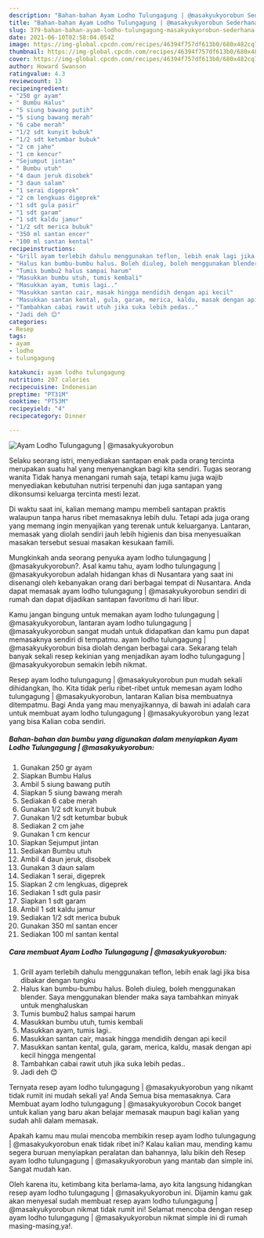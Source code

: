 ```yaml
---
description: "Bahan-bahan Ayam Lodho Tulungagung | @masakyukyorobun Sederhana Untuk Jualan"
title: "Bahan-bahan Ayam Lodho Tulungagung | @masakyukyorobun Sederhana Untuk Jualan"
slug: 379-bahan-bahan-ayam-lodho-tulungagung-masakyukyorobun-sederhana-untuk-jualan
date: 2021-06-10T02:58:04.054Z
image: https://img-global.cpcdn.com/recipes/46394f757df613b0/680x482cq70/ayam-lodho-tulungagung-masakyukyorobun-foto-resep-utama.jpg
thumbnail: https://img-global.cpcdn.com/recipes/46394f757df613b0/680x482cq70/ayam-lodho-tulungagung-masakyukyorobun-foto-resep-utama.jpg
cover: https://img-global.cpcdn.com/recipes/46394f757df613b0/680x482cq70/ayam-lodho-tulungagung-masakyukyorobun-foto-resep-utama.jpg
author: Howard Swanson
ratingvalue: 4.3
reviewcount: 13
recipeingredient:
- "250 gr ayam"
- " Bumbu Halus"
- "5 siung bawang putih"
- "5 siung bawang merah"
- "6 cabe merah"
- "1/2 sdt kunyit bubuk"
- "1/2 sdt ketumbar bubuk"
- "2 cm jahe"
- "1 cm kencur"
- "Sejumput jintan"
- " Bumbu utuh"
- "4 daun jeruk disobek"
- "3 daun salam"
- "1 serai digeprek"
- "2 cm lengkuas digeprek"
- "1 sdt gula pasir"
- "1 sdt garam"
- "1 sdt kaldu jamur"
- "1/2 sdt merica bubuk"
- "350 ml santan encer"
- "100 ml santan kental"
recipeinstructions:
- "Grill ayam terlebih dahulu menggunakan teflon, lebih enak lagi jika bisa dibakar dengan tungku"
- "Halus kan bumbu-bumbu halus. Boleh diuleg, boleh menggunakan blender. Saya menggunakan blender maka saya tambahkan minyak untuk menghaluskan"
- "Tumis bumbu2 halus sampai harum"
- "Masukkan bumbu utuh, tumis kembali"
- "Masukkan ayam, tumis lagi.."
- "Masukkan santan cair, masak hingga mendidih dengan api kecil"
- "Masukkan santan kental, gula, garam, merica, kaldu, masak dengan api kecil hingga mengental"
- "Tambahkan cabai rawit utuh jika suka lebih pedas.."
- "Jadi deh 😊"
categories:
- Resep
tags:
- ayam
- lodho
- tulungagung

katakunci: ayam lodho tulungagung 
nutrition: 207 calories
recipecuisine: Indonesian
preptime: "PT31M"
cooktime: "PT53M"
recipeyield: "4"
recipecategory: Dinner

---
```



![Ayam Lodho Tulungagung | @masakyukyorobun](https://img-global.cpcdn.com/recipes/46394f757df613b0/680x482cq70/ayam-lodho-tulungagung-masakyukyorobun-foto-resep-utama.jpg)

Selaku seorang istri, menyediakan santapan enak pada orang tercinta merupakan suatu hal yang menyenangkan bagi kita sendiri. Tugas seorang  wanita Tidak hanya menangani rumah saja, tetapi kamu juga wajib menyediakan kebutuhan nutrisi terpenuhi dan juga santapan yang dikonsumsi keluarga tercinta mesti lezat.

Di waktu  saat ini, kalian memang mampu membeli santapan praktis walaupun tanpa harus ribet memasaknya lebih dulu. Tetapi ada juga orang yang memang ingin menyajikan yang terenak untuk keluarganya. Lantaran, memasak yang diolah sendiri jauh lebih higienis dan bisa menyesuaikan masakan tersebut sesuai masakan kesukaan famili. 



Mungkinkah anda seorang penyuka ayam lodho tulungagung | @masakyukyorobun?. Asal kamu tahu, ayam lodho tulungagung | @masakyukyorobun adalah hidangan khas di Nusantara yang saat ini disenangi oleh kebanyakan orang dari berbagai tempat di Nusantara. Anda dapat memasak ayam lodho tulungagung | @masakyukyorobun sendiri di rumah dan dapat dijadikan santapan favoritmu di hari libur.

Kamu jangan bingung untuk memakan ayam lodho tulungagung | @masakyukyorobun, lantaran ayam lodho tulungagung | @masakyukyorobun sangat mudah untuk didapatkan dan kamu pun dapat memasaknya sendiri di tempatmu. ayam lodho tulungagung | @masakyukyorobun bisa diolah dengan berbagai cara. Sekarang telah banyak sekali resep kekinian yang menjadikan ayam lodho tulungagung | @masakyukyorobun semakin lebih nikmat.

Resep ayam lodho tulungagung | @masakyukyorobun pun mudah sekali dihidangkan, lho. Kita tidak perlu ribet-ribet untuk memesan ayam lodho tulungagung | @masakyukyorobun, lantaran Kalian bisa membuatnya ditempatmu. Bagi Anda yang mau menyajikannya, di bawah ini adalah cara untuk membuat ayam lodho tulungagung | @masakyukyorobun yang lezat yang bisa Kalian coba sendiri.

<!--inarticleads1-->

##### Bahan-bahan dan bumbu yang digunakan dalam menyiapkan Ayam Lodho Tulungagung | @masakyukyorobun:

1. Gunakan 250 gr ayam
1. Siapkan  Bumbu Halus
1. Ambil 5 siung bawang putih
1. Siapkan 5 siung bawang merah
1. Sediakan 6 cabe merah
1. Gunakan 1/2 sdt kunyit bubuk
1. Gunakan 1/2 sdt ketumbar bubuk
1. Sediakan 2 cm jahe
1. Gunakan 1 cm kencur
1. Siapkan Sejumput jintan
1. Sediakan  Bumbu utuh
1. Ambil 4 daun jeruk, disobek
1. Gunakan 3 daun salam
1. Sediakan 1 serai, digeprek
1. Siapkan 2 cm lengkuas, digeprek
1. Sediakan 1 sdt gula pasir
1. Siapkan 1 sdt garam
1. Ambil 1 sdt kaldu jamur
1. Sediakan 1/2 sdt merica bubuk
1. Gunakan 350 ml santan encer
1. Sediakan 100 ml santan kental




<!--inarticleads2-->

##### Cara membuat Ayam Lodho Tulungagung | @masakyukyorobun:

1. Grill ayam terlebih dahulu menggunakan teflon, lebih enak lagi jika bisa dibakar dengan tungku
1. Halus kan bumbu-bumbu halus. Boleh diuleg, boleh menggunakan blender. Saya menggunakan blender maka saya tambahkan minyak untuk menghaluskan
1. Tumis bumbu2 halus sampai harum
1. Masukkan bumbu utuh, tumis kembali
1. Masukkan ayam, tumis lagi..
1. Masukkan santan cair, masak hingga mendidih dengan api kecil
1. Masukkan santan kental, gula, garam, merica, kaldu, masak dengan api kecil hingga mengental
1. Tambahkan cabai rawit utuh jika suka lebih pedas..
1. Jadi deh 😊




Ternyata resep ayam lodho tulungagung | @masakyukyorobun yang nikamt tidak rumit ini mudah sekali ya! Anda Semua bisa memasaknya. Cara Membuat ayam lodho tulungagung | @masakyukyorobun Cocok banget untuk kalian yang baru akan belajar memasak maupun bagi kalian yang sudah ahli dalam memasak.

Apakah kamu mau mulai mencoba membikin resep ayam lodho tulungagung | @masakyukyorobun enak tidak ribet ini? Kalau kalian mau, mending kamu segera buruan menyiapkan peralatan dan bahannya, lalu bikin deh Resep ayam lodho tulungagung | @masakyukyorobun yang mantab dan simple ini. Sangat mudah kan. 

Oleh karena itu, ketimbang kita berlama-lama, ayo kita langsung hidangkan resep ayam lodho tulungagung | @masakyukyorobun ini. Dijamin kamu gak akan menyesal sudah membuat resep ayam lodho tulungagung | @masakyukyorobun nikmat tidak rumit ini! Selamat mencoba dengan resep ayam lodho tulungagung | @masakyukyorobun nikmat simple ini di rumah masing-masing,ya!.

